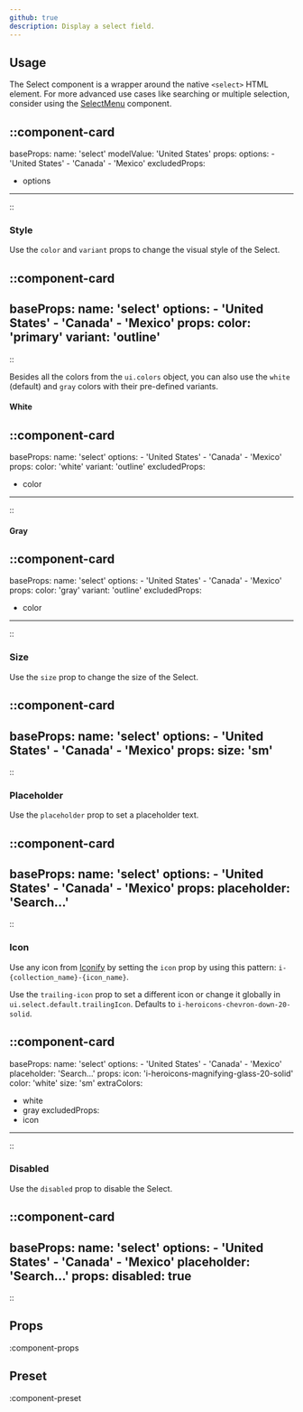 ```yaml
---
github: true
description: Display a select field.
---
```


## Usage

The Select component is a wrapper around the native `<select>` HTML element. For more advanced use cases like searching or multiple selection, consider using the [SelectMenu](/forms/select-menu) component.

::component-card
---
baseProps:
  name: 'select'
  modelValue: 'United States'
props:
  options:
    - 'United States'
    - 'Canada'
    - 'Mexico'
excludedProps:
  - options
---
::

### Style

Use the `color` and `variant` props to change the visual style of the Select.

::component-card
---
baseProps:
  name: 'select'
  options:
    - 'United States'
    - 'Canada'
    - 'Mexico'
props:
  color: 'primary'
  variant: 'outline'
---
::

Besides all the colors from the `ui.colors` object, you can also use the `white` (default) and `gray` colors with their pre-defined variants.

#### White

::component-card
---
baseProps:
  name: 'select'
  options:
    - 'United States'
    - 'Canada'
    - 'Mexico'
props:
  color: 'white'
  variant: 'outline'
excludedProps:
  - color
---
::

#### Gray

::component-card
---
baseProps:
  name: 'select'
  options:
    - 'United States'
    - 'Canada'
    - 'Mexico'
props:
  color: 'gray'
  variant: 'outline'
excludedProps:
  - color
---
::

### Size

Use the `size` prop to change the size of the Select.

::component-card
---
baseProps:
  name: 'select'
  options:
    - 'United States'
    - 'Canada'
    - 'Mexico'
props:
  size: 'sm'
---
::

### Placeholder

Use the `placeholder` prop to set a placeholder text.

::component-card
---
baseProps:
  name: 'select'
  options:
    - 'United States'
    - 'Canada'
    - 'Mexico'
props:
  placeholder: 'Search...'
---
::

### Icon

Use any icon from [Iconify](https://icones.js.org) by setting the `icon` prop by using this pattern: `i-{collection_name}-{icon_name}`.

Use the `trailing-icon` prop to set a different icon or change it globally in `ui.select.default.trailingIcon`. Defaults to `i-heroicons-chevron-down-20-solid`.

::component-card
---
baseProps:
  name: 'select'
  options:
    - 'United States'
    - 'Canada'
    - 'Mexico'
  placeholder: 'Search...'
props:
  icon: 'i-heroicons-magnifying-glass-20-solid'
  color: 'white'
  size: 'sm'
extraColors:
  - white
  - gray
excludedProps:
  - icon
---
::

### Disabled

Use the `disabled` prop to disable the Select.

::component-card
---
baseProps:
  name: 'select'
  options:
    - 'United States'
    - 'Canada'
    - 'Mexico'
  placeholder: 'Search...'
props:
  disabled: true
---
::

## Props

:component-props

## Preset

:component-preset
